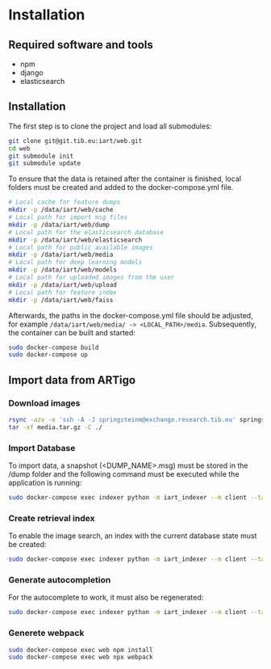 # Installation

## Required software and tools

- npm
- django
- elasticsearch

## Installation

The first step is to clone the project and load all submodules:

```sh
git clone git@git.tib.eu:iart/web.git
cd web
git submodule init
git submodule update

```

To ensure that the data is retained after the container is finished, local folders must be created and added to the docker-compose.yml file.

```sh
# Local cache for feature dumps
mkdir -p /data/iart/web/cache
# Local path for import msg files
mkdir -p /data/iart/web/dump
# Local path for the elasticsearch database
mkdir -p /data/iart/web/elasticsearch
# Local path for public available images
mkdir -p /data/iart/web/media
# Local path for deep learning models
mkdir -p /data/iart/web/models
# Local path for uploaded images from the user
mkdir -p /data/iart/web/upload
# Local path for feature index
mkdir -p /data/iart/web/faiss
```

Afterwards, the paths in the docker-compose.yml file should be adjusted, for example `/data/iart/web/media/ -> <LOCAL_PATH>/media`. Subsequently, the container can be built and started:

```sh
sudo docker-compose build
sudo docker-compose up
```

## Import data from ARTigo

### Download images

```sh
rsync -azv -e 'ssh -A -J springsteinm@exchange.research.tib.eu' springsteinm@devbox3.research.tib.eu:/nfs/data/iart/web/ ./
tar -xf media.tar.gz -C ./
```

### Import Database

To import data, a snapshot (<DUMP_NAME>.msg) must be stored in the /dump folder and the following command must be executed while the application is running:

```sh
sudo docker-compose exec indexer python -m iart_indexer --m client --task load --dump_path /dump/<DUMP_NAME>.msg
```

### Create retrieval index

To enable the image search, an index with the current database state must be created:

```sh
sudo docker-compose exec indexer python -m iart_indexer --m client --task build_indexer
```

### Generate autocompletion

For the autocomplete to work, it must also be regenerated:

```sh
sudo docker-compose exec indexer python -m iart_indexer --m client --task build_suggester
```

### Generete webpack

```sh
sudo docker-compose exec web npm install
sudo docker-compose exec web npx webpack
```
